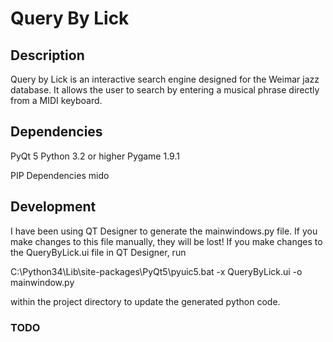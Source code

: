 Query By Lick
=============

Description
-----------

Query by Lick is an interactive search engine designed for the Weimar jazz database. It allows the user to search by
entering a musical phrase directly from a MIDI keyboard.

Dependencies
------------

PyQt 5
Python 3.2 or higher
Pygame 1.9.1

PIP Dependencies
mido


Development
-----------

I have been using QT Designer to generate the mainwindows.py file. If you make changes to this file manually, they will
be lost! If you make changes to the QueryByLick.ui file in QT Designer, run

C:\Python34\Lib\site-packages\PyQt5\pyuic5.bat -x QueryByLick.ui -o mainwindow.py

within the project directory to update the generated python code.

### TODO


